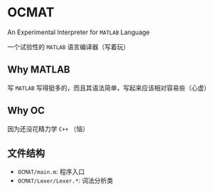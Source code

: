# OCMAT

An Experimental Interpreter for `MATLAB` Language

一个试验性的 `MATLAB` 语言编译器（写着玩）

## Why MATLAB

写 `MATLAB` 写得挺多的，而且其语法简单，写起来应该相对容易些（心虚）

## Why OC

因为还没花精力学 `C++` （恼）

## 文件结构

* `OCMAT/main.m`: 程序入口
* `OCMAT/Lexer/Lexer.*`: 词法分析类
